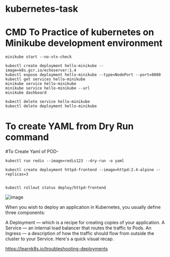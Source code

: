 # kubernetes-task

# CMD To Practice of kubernetes on Minikube development environment
```
minikube start --no-vtx-check

kubectl create deployment hello-minikube --image=k8s.gcr.io/echoserver:1.4
kubectl expose deployment hello-minikube --type=NodePort --port=8080
kubectl get services hello-minikube
minikube service hello-minikube
minikube service hello-minikube --url
minikube dashboard

kubectl delete service hello-minikube
kubectl delete deployment hello-minikube
```
# To create YAML from Dry Run command 
#To Create Yaml of POD-

```
kubectl run redis --image=redis123 --dry-run -o yaml

kubectl create deployment httpd-frontend --image=httpd:2.4-alpine --replicas=3


kubectl rollout status deploy/httpd-frontend
```
![image](https://user-images.githubusercontent.com/26162869/184503119-359fe073-c273-4605-86c2-dee6c69de3e0.png)

When you wish to deploy an application in Kubernetes, you usually define three components:

A Deployment — which is a recipe for creating copies of your application.
A Service — an internal load balancer that routes the traffic to Pods.
An Ingress — a description of how the traffic should flow from outside the cluster to your Service.
Here's a quick visual recap.

https://learnk8s.io/troubleshooting-deployments
